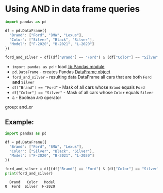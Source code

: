 # Using AND in data frame queries

```python
import pandas as pd

df = pd.DataFrame({
  "Brand": ["Ford", "BMW", "Lexus"],
  "Color": ["Silver", "Black", "Silver"],
  "Model": ["F-2020", "B-2021", "L-2020"]
})

ford_and_silver = df[(df["Brand"] == "Ford") & (df["Color"] == "Silver")]
```

- `import pandas as pd` - load [lib:Pandas module](/python-pandas/how-to-install-pandas)
- `pd.DataFrame` - creates Pandas [DataFrame object](https://pandas.pydata.org/docs/reference/api/pandas.DataFrame.html)
- `ford_and_silver` - resulting data DataFrame all cars that are both `Ford` **and** `Silver`
- `df["Brand"] == "Ford"` - Mask of all cars whose `Brand` equals `Ford`
- `df["Color"] == "Silver"` - Mask of all cars whose `Color` equals `Silver`
- `&` - Boolean `AND` operator

group: and_or

## Example: 
```python
import pandas as pd

df = pd.DataFrame({
  "Brand": ["Ford", "BMW", "Lexus"],
  "Color": ["Silver", "Black", "Silver"],
  "Model": ["F-2020", "B-2021", "L-2020"]
})

ford_and_silver = df[(df["Brand"] == "Ford") & (df["Color"] == "Silver")]
print(ford_and_silver)
```
```
  Brand   Color   Model
0  Ford  Silver  F-2020

```

